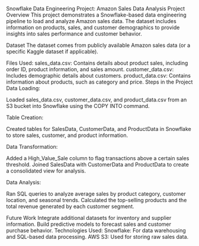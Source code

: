 Snowflake Data Engineering Project: Amazon Sales Data Analysis
Project Overview
This project demonstrates a Snowflake-based data engineering pipeline to load and analyze Amazon sales data. The dataset includes information on products, sales, and customer demographics to provide insights into sales performance and customer behavior.

Dataset
The dataset comes from publicly available Amazon sales data (or a specific Kaggle dataset if applicable).

Files Used:
sales_data.csv: Contains details about product sales, including order ID, product information, and sales amount.
customer_data.csv: Includes demographic details about customers.
product_data.csv: Contains information about products, such as category and price.
Steps in the Project
Data Loading:

Loaded sales_data.csv, customer_data.csv, and product_data.csv from an S3 bucket into Snowflake using the COPY INTO command.

Table Creation:

Created tables for SalesData, CustomerData, and ProductData in Snowflake to store sales, customer, and product information.

Data Transformation:

Added a High_Value_Sale column to flag transactions above a certain sales threshold.
Joined SalesData with CustomerData and ProductData to create a consolidated view for analysis.

Data Analysis:

Ran SQL queries to analyze average sales by product category, customer location, and seasonal trends.
Calculated the top-selling products and the total revenue generated by each customer segment.

Future Work
Integrate additional datasets for inventory and supplier information.
Build predictive models to forecast sales and customer purchase behavior.
Technologies Used:
Snowflake: For data warehousing and SQL-based data processing.
AWS S3: Used for storing raw sales data.

